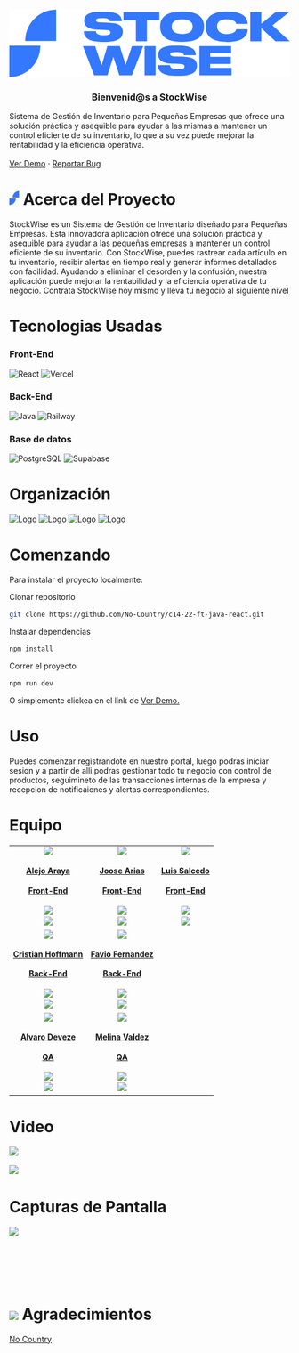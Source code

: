 <!-- # c14-22-ft-java-react

<br /> -->

<div>

<!-- ![Github Contributors](https://img.shields.io/github/contributors/No-Country/C13-41-FT-NODE-REACT)
![Github Stars](https://img.shields.io/github/stars/No-Country/C13-41-FT-NODE-REACT)
![Github Issues](https://img.shields.io/github/issues-raw/No-Country/C13-41-FT-NODE-REACT) -->

<!-- PROJECT LOGO -->
<br />
  <div align='center'>
  <a href="https://github.com/No-Country/c14-22-ft-java-react" target="_blank">
    <img src="Client\src\components\logo-cmp\logo.svg" alt="Banner">
  </a>

<h3>Bienvenid@s a StockWise</h3></div>
<div >

  <p>
    Sistema de Gestión de Inventario para Pequeñas Empresas que ofrece una solución práctica y asequible para ayudar a las mismas a mantener un control eficiente de su inventario, lo que a su vez puede mejorar la rentabilidad y la eficiencia operativa.
    <br />
    <br />
    <a href="https://stockwise-client.vercel.app/" target="_blank">Ver Demo</a>
    ·
    <a href="https://github.com/No-Country/c14-22-ft-java-react/issues" target="_blank">Reportar Bug</a>
  </p>
</div>

<!-- ABOUT THE PROJECT -->

<h1> 
<img src="Client/public/favicon.svg" width="18px">
Acerca del Proyecto
</h1>

StockWise es un Sistema de Gestión de Inventario diseñado para Pequeñas Empresas. Esta innovadora aplicación ofrece una solución práctica y asequible para ayudar a las pequeñas empresas a mantener un control eficiente de su inventario. Con StockWise, puedes rastrear cada artículo en tu inventario, recibir alertas en tiempo real y generar informes detallados con facilidad. Ayudando a eliminar el desorden y la confusión, nuestra aplicación puede mejorar la rentabilidad y la eficiencia operativa de tu negocio. Contrata StockWise hoy mismo y lleva tu negocio al siguiente nivel

<h1> Tecnologias Usadas
</h1>

<h3>Front-End</h3>

![React](https://img.shields.io/static/v1?style=for-the-badge&message=React&color=222222&logo=React&logoColor=61DAFB&label=)
![Vercel](https://img.shields.io/static/v1?style=for-the-badge&message=Vercel&color=000000&logo=Vercel&logoColor=FFFFFF&label=)

<h3>Back-End</h3>

![Java](https://img.shields.io/badge/Java-%2523ED8B00.svg?style=for-the-badge&logo=oracle&logoColor=red&color=white)
![Railway](https://img.shields.io/badge/Railway-000?style=for-the-badge&logo=railway&logoColor=white&labelColor=black&color=black)

<h3>Base de datos</h3>

![PostgreSQL](https://img.shields.io/static/v1?style=for-the-badge&message=PostgreSQL&color=4169E1&logo=PostgreSQL&logoColor=FFFFFF&label=)
![Supabase](https://img.shields.io/badge/Supabase-3ECF8E?style=for-the-badge&logo=supabase&logoColor=white)

<!-- Organización -->
<h1> Organización
</h1>

  <img src="https://cdn.jsdelivr.net/gh/devicons/devicon/icons/trello/trello-plain-wordmark.svg" alt="Logo" width="90" height="90">
  <img src="https://cdn.jsdelivr.net/gh/devicons/devicon/icons/figma/figma-original.svg" alt="Logo" width="60" height="60">
  <img src="https://cdn.jsdelivr.net/gh/devicons/devicon/icons/slack/slack-original.svg" alt="Logo" width="60" height="60">
<img src="https://img.icons8.com/color/480/discord-new-logo.png" alt="Logo" width="60" height="60">

<!-- GETTING STARTED -->
<h1> Comenzando
</h1>

Para instalar el proyecto localmente:

Clonar repositorio

```sh
git clone https://github.com/No-Country/c14-22-ft-java-react.git
```

Instalar dependencias

```sh
npm install
```

Correr el proyecto

```sh
npm run dev
```

O simplemente clickea en el link de
<a href="https://github.com/No-Country/c14-22-ft-java-react" target="_blank">Ver Demo.</a>

<!-- USAGE EXAMPLES -->
<h1> Uso
</h1>


Puedes comenzar registrandote en nuestro portal, luego podras iniciar sesion y a partir de alli podras gestionar todo tu negocio con control de productos, seguimineto de las transacciones internas de la empresa y recepcion de notificaiones y alertas correspondientes.

<!-- TEAMS -->

<h1> Equipo
</h1>

<table align='center'>
  <tr>
    <td align='center'>
      <div >
        <a href="https://github.com/alejoaraya" target="_blank" rel="author">
          <img width="110" src="https://avatars.githubusercontent.com/u/82895574?v=4"/>
        </a>
        <a href="https://github.com/alejoaraya" target="_blank" rel="author">
          <h4 style="margin-top: 1rem;">Alejo Araya</h4>
          <h4 style="margin-top: 1rem;">Front-End</h4>
        </a>
        <div style='display: flex; flex-direction: column'>
        <a href="https://github.com/alejoaraya" target="_blank">
          <img style='width:8rem' src="https://img.shields.io/static/v1?style=for-the-badge&message=GitHub&color=172B4D&logo=GitHub&logoColor=FFFFFF&label="/>
        </a>
        <a href="https://www.linkedin.com/in/alejoaraya/" target="_blank">
          <img style='width:8rem' src="https://img.shields.io/badge/linkedin%20-%230077B5.svg?&style=for-the-badge&logo=linkedin&logoColor=white"/>
        </a>
        </div>
      </div>
    </td>
    <td align='center'>
      <div >
        <a href="https://github.com/jooseariias" target="_blank" rel="author">
          <img width="110" src="https://avatars.githubusercontent.com/u/98505589?v=4"/>
        </a>
        <a href="https://github.com/jooseariias" target="_blank" rel="author">
          <h4 style="margin-top: 1rem;">Joose Arias</h4>
          <h4 style="margin-top: 1rem;">Front-End</h4>
        </a>
        <div style='display: flex; flex-direction: column'>
        <a href="https://github.com/jooseariias" target="_blank">
          <img style='width:8rem' src="https://img.shields.io/static/v1?style=for-the-badge&message=GitHub&color=172B4D&logo=GitHub&logoColor=FFFFFF&label="/>
        </a>
        <a href="https://www.linkedin.com/in/gared-lyon-194b21222/" target="_blank">
          <img style='width:8rem' src="https://img.shields.io/badge/linkedin%20-%230077B5.svg?&style=for-the-badge&logo=linkedin&logoColor=white"/>
        </a>
        </div>
      </div>
    </td>
    <td align='center'>
      <div >
        <a href="https://github.com/luisangelsalcedo" target="_blank" rel="author">
          <img width="110" src="https://avatars.githubusercontent.com/u/8843955?v=4"/>
        </a>
        <a href="https://github.com/luisangelsalcedo" target="_blank" rel="author">
          <h4 style="margin-top: 1rem;">Luis Salcedo</h4>
          <h4 style="margin-top: 1rem;">Front-End</h4>
        </a>
        <div style='display: flex; flex-direction: column'>
        <a href="https://github.com/luisangelsalcedo" target="_blank">
          <img style='width:8rem' src="https://img.shields.io/static/v1?style=for-the-badge&message=GitHub&color=172B4D&logo=GitHub&logoColor=FFFFFF&label="/>
        </a>
        <a href="https://www.linkedin.com/in/luisangelsalcedo/" target="_blank">
          <img style='width:8rem' src="https://img.shields.io/badge/linkedin%20-%230077B5.svg?&style=for-the-badge&logo=linkedin&logoColor=white"/>
        </a>
        </div>
      </div>
    </td>
    
  </tr>
<tr>
<td align='center'>
      <div >
        <a href="https://github.com/crishof" target="_blank" rel="author">
          <img width="110" src="https://avatars.githubusercontent.com/u/113149470?v=4"/>
        </a>
        <a href="https://github.com/crishof" target="_blank" rel="author">
          <h4 style="margin-top: 1rem;">Cristian Hoffmann</h4>
          <h4 style="margin-top: 1rem;">Back-End</h4>
        </a>
        <div style='display: flex; flex-direction: column'>
        <a href="https://github.com/crishof" target="_blank">
          <img style='width:8rem' src="https://img.shields.io/static/v1?style=for-the-badge&message=GitHub&color=172B4D&logo=GitHub&logoColor=FFFFFF&label="/>
        </a>
        <a href="https://www.linkedin.com/in/gared-lyon-194b21222/" target="_blank">
          <img style='width:8rem' src="https://img.shields.io/badge/linkedin%20-%230077B5.svg?&style=for-the-badge&logo=linkedin&logoColor=white"/>
        </a>
        </div>
      </div>
    </td>
<td align='center'>
      <div >
        <a href="https://github.com/faviofz" target="_blank" rel="author">
          <img width="110" src="https://avatars.githubusercontent.com/u/65041258?v=4"/>
        </a>
        <a href="https://github.com/faviofz" target="_blank" rel="author">
          <h4 style="margin-top: 1rem;">Favio Fernandez</h4>
          <h4 style="margin-top: 1rem;">Back-End</h4>
        </a>
        <div style='display: flex; flex-direction: column'>
        <a href="https://github.com/faviofz" target="_blank">
          <img style='width:8rem' src="https://img.shields.io/static/v1?style=for-the-badge&message=GitHub&color=172B4D&logo=GitHub&logoColor=FFFFFF&label="/>
        </a>
        <a href="https://www.linkedin.com/in/faviofernandez/" target="_blank">
          <img style='width:8rem' src="https://img.shields.io/badge/linkedin%20-%230077B5.svg?&style=for-the-badge&logo=linkedin&logoColor=white"/>
        </a>
        </div>
      </div>
    </td>

    
</tr>
<tr>
<td align='center'>
      <div >
        <a href="https://github.com/alvarodvc" target="_blank" rel="author">
          <img width="110" src="https://ca.slack-edge.com/T02KS88FB0E-U05UEK6G8P6-a2808b4d92a3-512"/>
        </a>
        <a href="https://github.com/alvarodvc" target="_blank" rel="author">
          <h4 style="margin-top: 1rem;">Alvaro Deveze</h4>
          <h4 style="margin-top: 1rem;">QA</h4>
        </a>
        <div style='display: flex; flex-direction: column; width: 100%'>
        <a href="https://github.com/alvarodvc" target="_blank">
          <img style='width:8rem' src="https://img.shields.io/static/v1?style=for-the-badge&message=GitHub&color=172B4D&logo=GitHub&logoColor=FFFFFF&label="/>
        </a>
        <a href="https://www.linkedin.com/in/gared-lyon-194b21222/" target="_blank">
          <img style='width:8rem' src="https://img.shields.io/badge/linkedin%20-%230077B5.svg?&style=for-the-badge&logo=linkedin&logoColor=white"/>
        </a>
        </div>
      </div>
    </td>
    <td align='center'>
      <div >
        <a href="https://github.com/Melina1599" target="_blank" rel="author">
          <img width="110" src="https://avatars.githubusercontent.com/u/72995774?v=4"/>
        </a>
        <a href="https://github.com/Melina1599" target="_blank" rel="author">
          <h4 style="margin-top: 1rem;">Melina Valdez</h4>
          <h4 style="margin-top: 1rem;">QA</h4>
        </a>
        <div style='display: flex; flex-direction: column'>
        <a href="https://github.com/Melina1599" target="_blank">
          <img style='width:8rem' src="https://img.shields.io/static/v1?style=for-the-badge&message=GitHub&color=172B4D&logo=GitHub&logoColor=FFFFFF&label="/>
        </a>
        <a href="https://www.linkedin.com/in/melina-delosangeles-valdez/" target="_blank">
          <img style='width:8rem' src="https://img.shields.io/badge/linkedin%20-%230077B5.svg?&style=for-the-badge&logo=linkedin&logoColor=white"/>
        </a>
        </div>
      </div>
    </td></tr>
</table>

<!-- Video -->
<h1> Video
</h1>

<p><a href="https://www.youtube.com/watch?v=vl8dI9hspQI" target="_blank" rel="noopener noreferrer"><img style='width:8rem' src="https://img.shields.io/badge/Video-c14_22_ft_java_react-red?style=for-the-badge&logo=youtube"/></a></p>

<img src="https://i.imgur.com/CnxiHOh.png"/>

<!-- Screenshots -->
<h1>Capturas de Pantalla
</h1>

<img src="https://i.imgur.com/PiiZO5v.png"/>

<br/><br/><br/><br/>

<!-- ACKNOWLEDGMENTS -->
<h1> 
<img src="https://cdn.icon-icons.com/icons2/317/PNG/512/heart-icon_34407.png" width="23"> Agradecimientos
</h1>

[No Country](https://www.nocountry.tech/)
